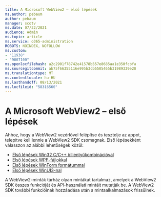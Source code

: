 ```yaml
---
title: A Microsoft WebView2 – első lépések
ms.author: pebaum
author: pebaum
manager: scotv
ms.date: 07/22/2021
audience: Admin
ms.topic: article
ms.service: o365-administration
ROBOTS: NOINDEX, NOFOLLOW
ms.custom:
- "11938"
- "9007100"
ms.openlocfilehash: a2c2901f78742e41578b557e8685aa1e350fcbfa
ms.sourcegitcommit: ab75f66355116e995b3cb5505465b31989339e28
ms.translationtype: MT
ms.contentlocale: hu-HU
ms.lasthandoff: 08/13/2021
ms.locfileid: "58316560"
---
```

# <a name="get-started-with-microsoft-webview2"></a>A Microsoft WebView2 – első lépések

Ahhoz, hogy a WebView2 vezérlővel felépítse és tesztelje az appot, telepítve kell lennie a WebView2 SDK csomagnak. Első lépésekként válasszon az alábbi lehetőségek közül:

- [Első lépések Win32 C/C++ billentyűkombinációval](https://docs.microsoft.com/microsoft-edge/webview2/get-started/win32)
- [Első lépések WPF-fájlokkal](https://docs.microsoft.com/microsoft-edge/webview2/get-started/wpf)
- [Első lépések WinForm formátummal](https://docs.microsoft.com/microsoft-edge/webview2/get-started/winforms)
- [Első lépések WinUI3-nal](https://docs.microsoft.com/microsoft-edge/webview2/get-started/winui)

A WebView2-minták tárház olyan mintákat tartalmaz, amelyek a WebView2 SDK összes funkcióját és API-használati mintáit mutatják be. A WebView2 SDK további funkcióinak hozzáadása után a mintaalkalmazások frissülnek.

